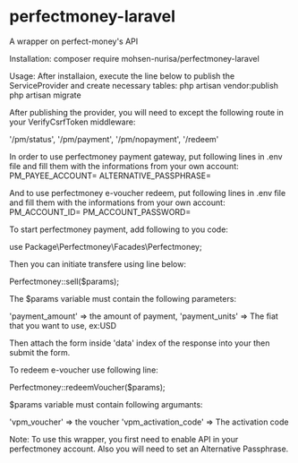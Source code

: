 # perfectmoney-laravel
A wrapper on perfect-money's API

Installation:
composer require mohsen-nurisa/perfectmoney-laravel

Usage: 
After installaion, execute the line below to publish the ServiceProvider and create necessary tables:
php artisan vendor:publish
php artisan migrate

After publishing the provider, you will need to except the following route in your VerifyCsrfToken middleware:

'/pm/status',
'/pm/payment',
'/pm/nopayment',
'/redeem'

In order to use perfectmoney payment gateway, put following lines in .env file and fill them with the informations from your own account:
PM_PAYEE_ACCOUNT=
ALTERNATIVE_PASSPHRASE=

And to use perfectmoney e-voucher redeem, put following lines in .env file and fill them with the informations from your own account:
PM_ACCOUNT_ID=
PM_ACCOUNT_PASSWORD=

To start perfectmoney payment, add following to you code:

use Package\Perfectmoney\Facades\Perfectmoney;

Then you can initiate transfere using line below:

Perfectmoney::sell($params);

The $params variable must contain the following parameters:

'payment_amount' => the amount of payment,
'payment_units' => The fiat that you want to use, ex:USD

Then attach the form inside 'data' index of the response into your then submit the form.

To redeem e-voucher use following line:

Perfectmoney::redeemVoucher($params);

$params variable must contain following argumants:

'vpm_voucher' => the voucher
'vpm_activation_code' => The activation code

Note:
To use this wrapper, you first need to enable API in your perfectmoney account. Also you will need to set an Alternative Passphrase.
